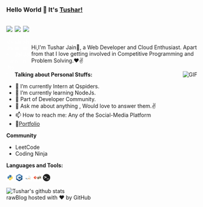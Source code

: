 
### Hello World 👋 It's [Tushar!](https://digital-portfolio-umber.vercel.app/)

<br/>


<a href="https://x.com/_Tushar_Jain_">
<img align="left" alt="Tushr Jain | Twitter" width="22px" src="https://cdn.jsdelivr.net/npm/simple-icons@v3/icons/twitter.svg" style = "color: white;"/>
</a>
<a href="https://www.linkedin.com/in/tusharjain0/">
<img align="left" alt="Tushar Jain" width="22px" src="https://cdn.jsdelivr.net/npm/simple-icons@v3/icons/linkedin.svg" style= "color: white"/>
</a>
<a href="https://www.instagram.com/tusharjain_2000/">
<img align="left" alt="Tushar Jain" width="22px" src="https://cdn.jsdelivr.net/npm/simple-icons@v3/icons/instagram.svg" style = "color: white"/>
</a>
<br />

<br />

Hi,I'm Tushar Jain🙌, a Web Developer and Cloud Enthusiast. Apart from that I love getting involved in Competitive Programming and Problem Solving.❤✌


<img align="right" alt="GIF" src="https://media.giphy.com/media/USV0ym3bVWQJJmNu3N/giphy.gif" />


**Talking about Personal Stuffs:**

- 🔭 I’m currently Intern at Qspiders.
- 🌱 I’m currently learning NodeJs.
- 👯 Part of Developer Community.
- 💬 Ask me about anything , Would love to answer them.✌
- 📫 How to reach me: Any of the Social-Media Platform 
- 📝[Portfolio](https://digital-portfolio-umber.vercel.app/)



**Community**
- LeetCode
- Coding Ninja

**Languages and Tools:**


<code><img height="20" src="https://raw.githubusercontent.com/github/explore/80688e429a7d4ef2fca1e82350fe8e3517d3494d/topics/python/python.png"></code>
<code><img height="20" src="https://raw.githubusercontent.com/github/explore/80688e429a7d4ef2fca1e82350fe8e3517d3494d/topics/cpp/cpp.png"></code>
<code><img height="20" src="https://raw.githubusercontent.com/github/explore/80688e429a7d4ef2fca1e82350fe8e3517d3494d/topics/mysql/mysql.png"></code>
<code><img height="20" src="https://raw.githubusercontent.com/github/explore/80688e429a7d4ef2fca1e82350fe8e3517d3494d/topics/git/git.png"></code>
<code><img height="20" src="https://raw.githubusercontent.com/github/explore/80688e429a7d4ef2fca1e82350fe8e3517d3494d/topics/terminal/terminal.png"></code>

![Tushar's github stats](https://github-readme-stats.vercel.app/api?username=tusharjain24&show_icons=true&hide_border=true)<br/>
rawBlog hosted with ❤ by GitHub

